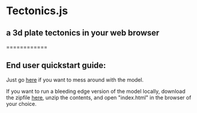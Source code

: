 # Tectonics.js
## a 3d plate tectonics in your web browser
============

## End user quickstart guide:
Just go [here](http://davidson16807.github.io/tectonics.js/) if you want to mess around with the model.

If you want to run a bleeding edge version of the model locally, download the zipfile [here](https://github.com/davidson16807/tectonics.js/archive/master.zip), unzip the contents, and open "index.html" in the browser of your choice.
